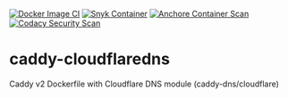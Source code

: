[![Docker Image CI](https://github.com/arbal/caddy-cloudflaredns/actions/workflows/docker-image.yml/badge.svg)](https://github.com/arbal/caddy-cloudflaredns/actions/workflows/docker-image.yml)
[![Snyk Container](https://github.com/arbal/caddy-cloudflaredns/actions/workflows/snyk-container-analysis.yml/badge.svg)](https://github.com/arbal/caddy-cloudflaredns/actions/workflows/snyk-container-analysis.yml)
[![Anchore Container Scan](https://github.com/arbal/caddy-cloudflaredns/actions/workflows/anchore-analysis.yml/badge.svg)](https://github.com/arbal/caddy-cloudflaredns/actions/workflows/anchore-analysis.yml)
[![Codacy Security Scan](https://github.com/arbal/caddy-cloudflaredns/actions/workflows/codacy-analysis.yml/badge.svg)](https://github.com/arbal/caddy-cloudflaredns/actions/workflows/codacy-analysis.yml)

# caddy-cloudflaredns
Caddy v2 Dockerfile with Cloudflare DNS module (caddy-dns/cloudflare)

